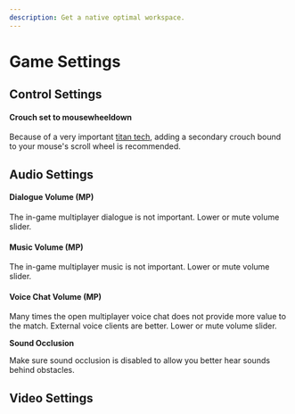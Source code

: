 ```yaml
---
description: Get a native optimal workspace.
---
```


# Game Settings

## Control Settings

#### Crouch set to mousewheeldown

Because of a very important [titan tech](../vanilla-titan-tech-and-guides/general/quick-swap.md), adding a secondary crouch bound to your mouse's scroll wheel is recommended.

## Audio Settings

#### Dialogue Volume (MP)

The in-game multiplayer dialogue is not important. Lower or mute volume slider.

#### Music Volume (MP)

The in-game multiplayer music is not important. Lower or mute volume slider.

#### Voice Chat Volume (MP)

Many times the open multiplayer voice chat does not provide more value to the match. External voice clients are better. Lower or mute volume slider.

**Sound Occlusion**

Make sure sound occlusion is disabled to allow you better hear sounds behind obstacles.



## Video Settings
